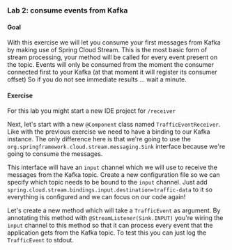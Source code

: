 ### Lab 2: consume events from Kafka
#### Goal
With this exercise we will let you consume your first messages from Kafka by making use of Spring Cloud Stream.
This is the most basic form of stream processing, your method will be called for every event present on the topic.
Events will only be consumed from the moment the consumer connected first to your Kafka (at that moment it will register its consumer offset)
So if you do not see immediate results ... wait a minute.

#### Exercise
For this lab you might start a new IDE project for `/receiver`

Next, let's start with a new `@Component` class named `TrafficEventReceiver`.
Like with the previous exercise we need to have a binding to our Kafka instance.
The only difference here is that we're going to use the `org.springframework.cloud.stream.messaging.Sink` interface because we're going to consume the messages.

This interface will have an `input` channel which we will use to receive the messages from the Kafka topic.
Create a new configuration file so we can specify which topic needs to be bound to the `input` channel.
Just add `spring.cloud.stream.bindings.input.destination=traffic-data` to it so everything is configured and we can focus on our code again!

Let's create a new method which will take a `TrafficEvent` as argument.
By annotating this method with `@StreamListener(Sink.INPUT)` you're wiring the `input` channel to this method so that it can process every event that the application gets from the Kafka topic.
To test this you can just log the `TrafficEvent` to stdout.
